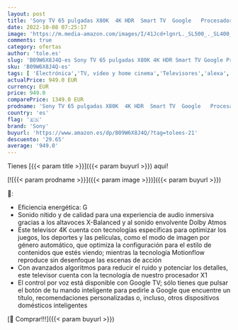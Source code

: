 ```yaml
---
layout: post
title: 'Sony TV 65 pulgadas X80K  4K HDR  Smart TV  Google   Procesador X1  Dolby Atmos-Vision  Asistente de voz integrado compatible con Alexa  Pantalla Triluminos Pro'
date: 2022-10-08 07:25:17
image: 'https://m.media-amazon.com/images/I/41Jcd+lgnrL._SL500_._SL400_.jpg'
comments: true
category: ofertas
author: 'tole.es'
slug: 'B09W6X8J4Q-es Sony TV 65 pulgadas X80K 4K HDR Smart TV Google Procesador...'
sku: 'B09W6X8J4Q-es'
tags: [ 'Electrónica','TV, vídeo y home cinema','Televisores','alexa','sony','🇪🇸', ]
actualPrice: 949.0 EUR
currency: EUR
price: 949.0
comparePrice: 1349.0 EUR
prodname: 'Sony TV 65 pulgadas X80K  4K HDR  Smart TV  Google   Procesador X1  Dolby Atmos-Vision  Asistente de voz integrado compatible con Alexa  Pantalla Triluminos Pro'
country: 'es'
flag: '🇪🇸'
brand: 'Sony'
buyurl: 'https://www.amazon.es/dp/B09W6X8J4Q/?tag=tolees-21'
descuento: '29.65'
average: '949.0'
---
```


Tienes [{{< param title >}}]({{< param buyurl >}}) aqui!

[![{{< param prodname >}}]({{< param image >}})]({{< param buyurl >}})

🔎:

- Eficiencia energética: G
- Sonido nítido y de calidad para una experiencia de audio inmersiva gracias a los altavoces X-Balanced y al sonido envolvente Dolby Atmos
- Este televisor 4K cuenta con tecnologías específicas para optimizar los juegos, los deportes y las películas, como el modo de imagen por género automático, que optimiza la configuración para el estilo de contenidos que estés viendo; mientras la tecnología Motionflow reproduce sin desenfoque las escenas de acción
- Con avanzados algoritmos para reducir el ruido y potenciar los detalles, este televisor cuenta con la tecnología de nuestro procesador X1
- El control por voz está disponible con Google TV; sólo tienes que pulsar el botón de tu mando inteligente para pedirle a Google que encuentre un título, recomendaciones personalizadas o, incluso, otros dispositivos domésticos inteligentes

[🛒 Comprar!!!]({{< param buyurl >}})
